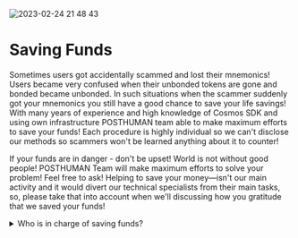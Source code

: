 ![2023-02-24 21 48 43](https://user-images.githubusercontent.com/105545016/221274400-980c78e2-ee94-4e06-b6a7-8b54a03a52a6.jpg)
# Saving Funds
Sometimes users got accidentally scammed and lost their mnemonics! Users became very confused when their unbonded tokens are gone and bonded became unbonded. 
In such situations when the scammer suddenly got your mnemonics you still have a good chance to save your life savings! 
With many years of experience and high knowledge of Cosmos SDK and using own infrastructure POSTHUMAN team able to make maximum efforts to save your funds! 
Each procedure is highly individual so we can't disclose our methods so scammers won't be learned anything about it to counter!

If your funds are in danger - don't be upset! 
World is not without good people! 
POSTHUMAN Team will make maximum efforts to solve your problem! Feel free to ask!
Helping to save your money—isn't our main activity and it would divert our technical specialists from their main tasks, so, please take that into account when we'll discussing how you gratitude that we saved your funds!

<details>
  <summary>Who is in charge of saving funds?</summary>
  
  - [Albert Andrejev](https://github.com/albertandrejev)
  - [Evgeniy Yakovishin](https://github.com/evgen3000)
  </details>
